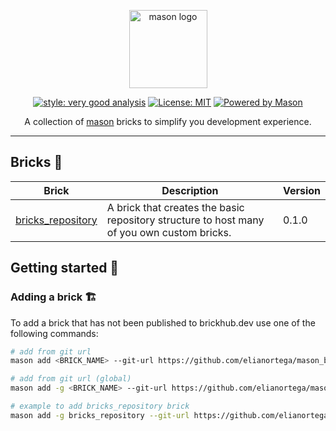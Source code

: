 <p align="center">
<img src="https://raw.githubusercontent.com/felangel/mason/master/assets/mason_full.png" height="125" alt="mason logo" />
</p>

<p  align="center">
<a href="https://pub.dev/packages/very_good_analysis"><img src="https://img.shields.io/badge/style-very_good_analysis-B22C89.svg" alt="style: very good analysis"></a>
<a href="https://opensource.org/licenses/MIT"><img src="https://img.shields.io/badge/license-MIT-purple.svg" alt="License: MIT"></a>
<a href="https://github.com/felangel/mason"><img src="https://img.shields.io/endpoint?url=https%3A%2F%2Ftinyurl.com%2Fmason-badge" alt="Powered by Mason"></a>
</p>

<p align="center">
A collection of <a href="https://github.com/felangel/mason">mason</a> bricks to simplify you development experience.
</p>

---

## Bricks 🧱

| Brick                                                                                     | Description                                                                                | Version |
| ----------------------------------------------------------------------------------------- | ------------------------------------------------------------------------------------------ | ------- |
| [bricks_repository](https://github.com/elianortega/mason_bricks/bricks/bricks_repository) | A brick that creates the basic repository structure to host many of you own custom bricks. | 0.1.0   |

## Getting started 🚀

### Adding a brick 🏗️️

To add a brick that has not been published to brickhub.dev use one of the following commands:

```sh
# add from git url
mason add <BRICK_NAME> --git-url https://github.com/elianortega/mason_bricks --git-path path/to/<BRICK_NAME>

# add from git url (global)
mason add -g <BRICK_NAME> --git-url https://github.com/elianortega/mason_bricks --git-path path/to/<BRICK_NAME>

# example to add bricks_repository brick
mason add -g bricks_repository --git-url https://github.com/elianortega/mason_bricks --git-path bricks/bricks_repository/
```

[1]: https://github.com/felangel/mason

